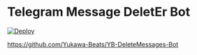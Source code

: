 # Telegram Message DeletEr Bot

[![Deploy](https://www.herokucdn.com/deploy/button.svg)](https://heroku.com/deploy?template=https://github.com/Yukawa-Beats/YB-DeleteMessages-Bot)

https://github.com/Yukawa-Beats/YB-DeleteMessages-Bot
